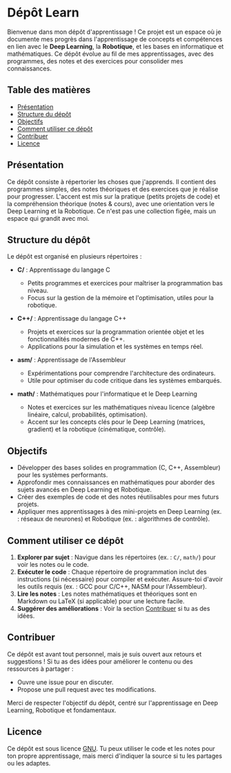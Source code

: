 # Dépôt Learn

Bienvenue dans mon dépôt d'apprentissage ! Ce projet est un espace où je documente mes progrès dans l'apprentissage de concepts et compétences en lien avec le **Deep Learning**, la **Robotique**, et les bases en informatique et mathématiques. Ce dépôt évolue au fil de mes apprentissages, avec des programmes, des notes et des exercices pour consolider mes connaissances.

## Table des matières

- [Présentation](#présentation)
- [Structure du dépôt](#structure-du-dépôt)
- [Objectifs](#objectifs)
- [Comment utiliser ce dépôt](#comment-utiliser-ce-dépôt)
- [Contribuer](#contribuer)
- [Licence](#licence)

## Présentation

Ce dépôt consiste à répertorier les choses que j'apprends. Il contient des programmes simples, des notes théoriques et des exercices que je réalise pour progresser. L'accent est mis sur la pratique (petits projets de code) et la compréhension théorique (notes & cours), avec une orientation vers le Deep Learning et la Robotique. Ce n'est pas une collection figée, mais un espace qui grandit avec moi.

## Structure du dépôt

Le dépôt est organisé en plusieurs répertoires :

- **C/** : Apprentissage du langage C
  - Petits programmes et exercices pour maîtriser la programmation bas niveau.
  - Focus sur la gestion de la mémoire et l'optimisation, utiles pour la robotique.

- **C++/** : Apprentissage du langage C++
  - Projets et exercices sur la programmation orientée objet et les fonctionnalités modernes de C++.
  - Applications pour la simulation et les systèmes en temps réel.

- **asm/** : Apprentissage de l'Assembleur
  - Expérimentations pour comprendre l'architecture des ordinateurs.
  - Utile pour optimiser du code critique dans les systèmes embarqués.

- **math/** : Mathématiques pour l'informatique et le Deep Learning
  - Notes et exercices sur les mathématiques niveau licence (algèbre linéaire, calcul, probabilités, optimisation).
  - Accent sur les concepts clés pour le Deep Learning (matrices, gradient) et la robotique (cinématique, contrôle).

## Objectifs

- Développer des bases solides en programmation (C, C++, Assembleur) pour les systèmes performants.
- Approfondir mes connaissances en mathématiques pour aborder des sujets avancés en Deep Learning et Robotique.
- Créer des exemples de code et des notes réutilisables pour mes futurs projets.
- Appliquer mes apprentissages à des mini-projets en Deep Learning (ex. : réseaux de neurones) et Robotique (ex. : algorithmes de contrôle).

## Comment utiliser ce dépôt

1. **Explorer par sujet** : Navigue dans les répertoires (ex. : `C/`, `math/`) pour voir les notes ou le code.
2. **Exécuter le code** : Chaque répertoire de programmation inclut des instructions (si nécessaire) pour compiler et exécuter. Assure-toi d'avoir les outils requis (ex. : GCC pour C/C++, NASM pour l'Assembleur).
3. **Lire les notes** : Les notes mathématiques et théoriques sont en Markdown ou LaTeX (si applicable) pour une lecture facile.
4. **Suggérer des améliorations** : Voir la section [Contribuer](#contribuer) si tu as des idées.

## Contribuer

Ce dépôt est avant tout personnel, mais je suis ouvert aux retours et suggestions ! Si tu as des idées pour améliorer le contenu ou des ressources à partager :
- Ouvre une issue pour en discuter.
- Propose une pull request avec tes modifications.

Merci de respecter l'objectif du dépôt, centré sur l'apprentissage en Deep Learning, Robotique et fondamentaux.

## Licence

Ce dépôt est sous licence [GNU](LICENSE). Tu peux utiliser le code et les notes pour ton propre apprentissage, mais merci d'indiquer la source si tu les partages ou les adaptes.